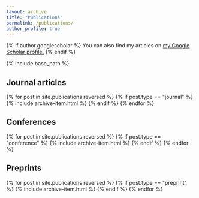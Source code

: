 ```yaml
---
layout: archive
title: "Publications"
permalink: /publications/
author_profile: true
---
```


{% if author.googlescholar %}
  You can also find my articles on <u><a href="{{author.googlescholar}}">my Google Scholar profile</a>.</u>
{% endif %}

{% include base_path %}

## Journal articles
{% for post in site.publications reversed %}
  {% if post.type == "journal" %}
    {% include archive-item.html %}
  {% endif %}
{% endfor %}

## Conferences
{% for post in site.publications reversed %}
  {% if post.type == "conference" %}
    {% include archive-item.html %}
  {% endif %}
{% endfor %}


## Preprints
{% for post in site.publications reversed %}
  {% if post.type == "preprint" %}
    {% include archive-item.html %}
  {% endif %}
{% endfor %}
